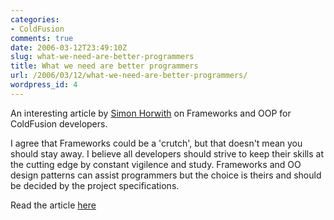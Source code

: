 ```yaml
---
categories:
- ColdFusion
comments: true
date: 2006-03-12T23:49:10Z
slug: what-we-need-are-better-programmers
title: What we need are better programmers
url: /2006/03/12/what-we-need-are-better-programmers/
wordpress_id: 4
---
```


An interesting article by [Simon Horwith](http://simon.coldfusionjournal.com) on Frameworks and OOP for ColdFusion developers.




I agree that Frameworks could be a 'crutch', but that doesn't mean you should stay away. I believe all developers should strive to keep their skills at the cutting edge by constant vigilence and study. Frameworks and OO design patterns can assist programmers but the choice is theirs and should be decided by the project specifications.




Read the article [here](http://coldfusion.sys-con.com/read/192306.htm)




